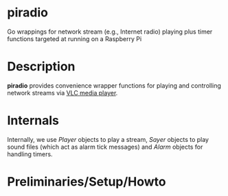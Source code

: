 piradio
=======

Go wrappings for network stream (e.g., Internet radio) playing plus timer functions targeted at running on a Raspberry Pi


Description
===========

**piradio** provides convenience wrapper functions for playing and controlling network streams via [VLC media player](www.videolan.org/vlc/).


Internals
=========

Internally, we use _Player_ objects to play a stream, 
_Sayer_ objects to play sound files (which act as alarm tick messages) 
and _Alarm_ objects for handling timers.

Preliminaries/Setup/Howto
=========================




